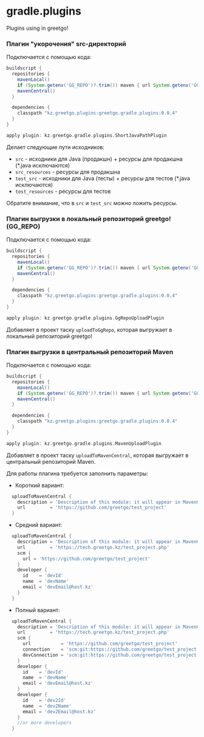 # gradle.plugins

Plugins using in greetgo!

### Плагин "укорочения" src-директорий

Подключается с помощью кода:
```groovy
buildscript {
  repositories {
    mavenLocal()
    if (System.getenv('GG_REPO')?.trim()) maven { url System.getenv('GG_REPO') }
    mavenCentral()
  }

  dependencies {
    classpath "kz.greetgo.plugins:greetgo.gradle.plugins:0.0.4"
  }
}

apply plugin: kz.greetgo.gradle.plugins.ShortJavaPathPlugin
```

Делает следующие пути исходников:

* `src` - исходники для Java (продакшн) + ресурсы для продакшна (*.java исключаются)
* `src_resources` - ресурсы для продакшна
* `test_src` - исходники для Java (тесты) + ресурсы для тестов (*.java исключаются)
* `test_resources` - ресурсы для тестов

Обратите внимание, что в `src` и `test_src` можно ложить ресурсы.

### Плагин выгрузки в локальный репозиторий greetgo! (GG_REPO)

Подключается с помощью кода:
```groovy
buildscript {
  repositories {
    mavenLocal()
    if (System.getenv('GG_REPO')?.trim()) maven { url System.getenv('GG_REPO') }
    mavenCentral()
  }

  dependencies {
    classpath "kz.greetgo.plugins:greetgo.gradle.plugins:0.0.4"
  }
}

apply plugin: kz.greetgo.gradle.plugins.GgRepoUploadPlugin
```

Добавляет в проект таску `uploadToGgRepo`, которая выгружает в локальный репозиторий greetgo!

### Плагин выгрузки в центральный репозиторий Maven

Подключается с помощью кода:
```groovy
buildscript {
  repositories {
    mavenLocal()
    if (System.getenv('GG_REPO')?.trim()) maven { url System.getenv('GG_REPO') }
    mavenCentral()
  }

  dependencies {
    classpath "kz.greetgo.plugins:greetgo.gradle.plugins:0.0.4"
  }
}

apply plugin: kz.greetgo.gradle.plugins.MavenUploadPlugin
```

Добавляет в проект таску `uploadToMavenCentral`, которая выгружает в центральный репозиторий Maven.

Для работы плагина требуется заполнить параметры:

* Короткий вариант:
```groovy
  uploadToMavenCentral {
    description = 'Description of this module: it will appear in MavenCentral'
    url         = 'https://github.com/greetgo/test_project'
  }
```
* Средний вариант:
```groovy
  uploadToMavenCentral {
    description = 'Description of this module: it will appear in MavenCentral'
    url         = 'https://tech.greetgo.kz/test_project.php'
    scm {
      url = 'https://github.com/greetgo/test_project'
    }
    developer {
      id    = 'devId'
      name  = 'devName'
      email = 'devEmail@host.kz'
    }
  }
```
* Полный вариант:
```groovy
  uploadToMavenCentral {
    description = 'Description of this module: it will appear in MavenCentral'
    url         = 'https://tech.greetgo.kz/test_project.php'
    scm {
      url           = 'https://github.com/greetgo/test_project'
      connection    = 'scm:git:https://github.com/greetgo/test_project'
      devConnection = 'scm:git:https://github.com/greetgo/test_project'
    }
    developer {
      id    = 'devId'
      name  = 'devName'
      email = 'devEmail@host.kz'
    }
    developer {
      id    = 'dev2Id'
      name  = 'dev2Name'
      email = 'dev2Email@host.kz'
    }
    //or more developers
  }
```
